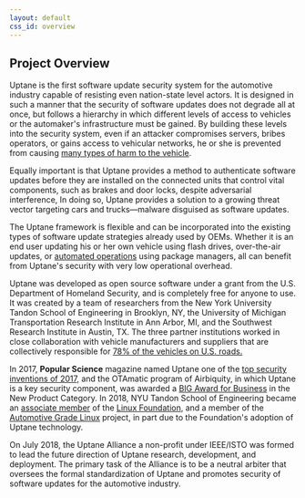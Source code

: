 ```yaml
---
layout: default
css_id: overview
---
```


## Project Overview ##

Uptane is the first software update security system for the automotive
industry capable of resisting even nation-state level actors.  It
is designed in such a manner that the security of software updates
does not degrade all at once, but follows a hierarchy in which different
levels of access to vehicles or the automaker's infrastructure must be gained.
By building these levels into the security system, even if an
attacker compromises servers, bribes operators, or gains access to vehicular
networks, he or she is prevented from causing [many types of harm to the
vehicle](https://docs.google.com/document/d/1pBK--40BCg_ofww4GES0weYFB6tZRedAjUy6PJ4Rgzk/edit#heading=h.ertrftdz3oms).

Equally important is that Uptane provides a method
to authenticate software updates before they are installed on the connected
units that control vital components, such as brakes and door locks, despite
adversarial interference,  In doing
so, Uptane provides a solution to a growing threat vector targeting cars and
trucks—malware disguised as software updates.

The Uptane framework is flexible and can be incorporated into the existing
types of software update strategies already used by OEMs.  Whether it is
an end user updating
his or her own vehicle using flash drives, over-the-air updates, or
[automated operations](https://sbabic.github.io/swupdate/overview.html)
using package managers, all can benefit from Uptane's security with very low
operational overhead.

Uptane was developed as open source software under a grant from
the U.S. Department of Homeland Security, and is completely free for anyone
to use.  It  was created by a team of researchers from the New York University
Tandon School of Engineering in Brooklyn, NY, the University of Michigan
Transportation Research Institute in Ann Arbor, MI, and the Southwest Research
Institute in Austin, TX. The three partner
institutions worked in close collaboration with vehicle manufacturers and
suppliers that are collectively responsible for [78% of the vehicles on U.S. roads.](https://ieeexplore.ieee.org/stamp/stamp.jsp?tp=&arnumber=8278174&tag=1 )

In 2017, **Popular Science** magazine named Uptane one of the
[top security inventions of 2017,](https://www.popsci.com/top-security-innovations-2017 )
and the OTAmatic program of Airbiquity, in which Uptane is a key security component,
was awarded a [BIG Award for Business](https://www.bintelligence.com/big-awards-for-business/) in
the New Product Category. In 2018, NYU Tandon School of
Engineering became an [associate member](https://www.automotivelinux.org/announcements/2018/08/16/automotive-grade-linux-extends-global-reach-with-six-new-members) of the [Linux Foundation,](https://www.linuxfoundation.org/)
and a member of the [Automotive Grade Linux](https://www.automotivelinux.org/) project,
in part due to the Foundation's adoption of Uptane technology.

On July 2018, the Uptane Alliance a non-profit under IEEE/ISTO was formed to
lead the future direction of Uptane research, development, and deployment.
The primary task of the Alliance is to be a neutral arbiter that oversees the
formal standardization of Uptane and promotes security of software updates for
the automotive industry.
